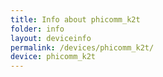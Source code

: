 ```yaml
---
title: Info about phicomm_k2t
folder: info
layout: deviceinfo
permalink: /devices/phicomm_k2t/
device: phicomm_k2t
---
```

